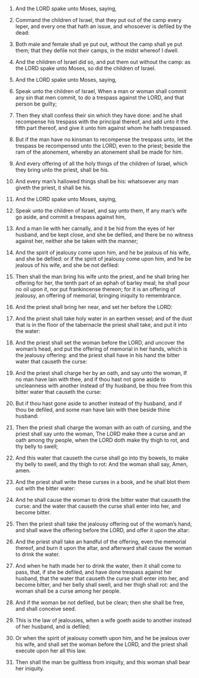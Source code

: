 1. And the LORD spake unto Moses, saying,

2. Command the children of
Israel, that they put out of the camp every leper, and every one that
hath an issue, and whosoever is defiled by the dead:

3. Both male and
female shall ye put out, without the camp shall ye put them; that they
defile not their camps, in the midst whereof I dwell.

4. And the children of Israel did so, and put them out without the
camp: as the LORD spake unto Moses, so did the children of Israel.

5. And the LORD spake unto Moses, saying,

6. Speak unto the children
of Israel, When a man or woman shall commit any sin that men commit,
to do a trespass against the LORD, and that person be guilty;

7. Then
they shall confess their sin which they have done: and he shall
recompense his trespass with the principal thereof, and add unto it
the fifth part thereof, and give it unto him against whom he hath
trespassed.

8. But if the man have no kinsman to recompense the trespass unto,
let the trespass be recompensed unto the LORD, even to the priest;
beside the ram of the atonement, whereby an atonement shall be made
for him.

9. And every offering of all the holy things of the children of
Israel, which they bring unto the priest, shall be his.

10. And every man’s hallowed things shall be his: whatsoever any man
giveth the priest, it shall be his.

11. And the LORD spake unto Moses, saying,

12. Speak unto the
children of Israel, and say unto them, If any man’s wife go aside, and
commit a trespass against him,

13. And a man lie with her carnally,
and it be hid from the eyes of her husband, and be kept close, and she
be defiled, and there be no witness against her, neither she be taken
with the manner;

14. And the spirit of jealousy come upon him, and he
be jealous of his wife, and she be defiled: or if the spirit of
jealousy come upon him, and he be jealous of his wife, and she be not
defiled:

15. Then shall the man bring his wife unto the priest, and
he shall bring her offering for her, the tenth part of an ephah of
barley meal; he shall pour no oil upon it, nor put frankincense
thereon; for it is an offering of jealousy, an offering of memorial,
bringing iniquity to remembrance.

16. And the priest shall bring her near, and set her before the LORD:

17. And the priest shall take holy water in an earthen vessel; and of
the dust that is in the floor of the tabernacle the priest shall take,
and put it into the water:

18. And the priest shall set the woman
before the LORD, and uncover the woman’s head, and put the offering of
memorial in her hands, which is the jealousy offering: and the priest
shall have in his hand the bitter water that causeth the curse:

19. And the priest shall charge her by an oath, and say unto the woman, If
no man have lain with thee, and if thou hast not gone aside to
uncleanness with another instead of thy husband, be thou free from
this bitter water that causeth the curse:

20. But if thou hast gone
aside to another instead of thy husband, and if thou be defiled, and
some man have lain with thee beside thine husband:

21. Then the
priest shall charge the woman with an oath of cursing, and the priest
shall say unto the woman, The LORD make thee a curse and an oath among
thy people, when the LORD doth make thy thigh to rot, and thy belly to
swell;

22. And this water that causeth the curse shall go into thy
bowels, to make thy belly to swell, and thy thigh to rot: And the
woman shall say, Amen, amen.

23. And the priest shall write these curses in a book, and he shall
blot them out with the bitter water:

24. And he shall cause the woman
to drink the bitter water that causeth the curse: and the water that
causeth the curse shall enter into her, and become bitter.

25. Then the priest shall take the jealousy offering out of the
woman’s hand, and shall wave the offering before the LORD, and offer
it upon the altar:

26. And the priest shall take an handful of the
offering, even the memorial thereof, and burn it upon the altar, and
afterward shall cause the woman to drink the water.

27. And when he hath made her to drink the water, then it shall come
to pass, that, if she be defiled, and have done trespass against her
husband, that the water that causeth the curse shall enter into her,
and become bitter, and her belly shall swell, and her thigh shall rot:
and the woman shall be a curse among her people.

28. And if the woman be not defiled, but be clean; then she shall be
free, and shall conceive seed.

29. This is the law of jealousies, when a wife goeth aside to another
instead of her husband, and is defiled;

30. Or when the spirit of
jealousy cometh upon him, and he be jealous over his wife, and shall
set the woman before the LORD, and the priest shall execute upon her
all this law.

31. Then shall the man be guiltless from iniquity, and this woman
shall bear her iniquity.